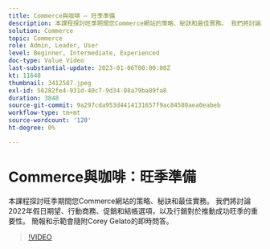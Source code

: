 ```yaml
---
title: Commerce與咖啡 — 旺季準備
description: 本課程探討旺季期間您Commerce網站的策略、秘訣和最佳實務。 我們將討論2022年假日期望、行動商務、促銷和結帳選項，以及行銷對於推動成功旺季的重要性。 簡報和示範會隨附Corey Gelato的即時問答。
solution: Commerce
topic: Commerce
role: Admin, Leader, User
level: Beginner, Intermediate, Experienced
doc-type: Value Video
last-substantial-update: 2023-01-06T00:00:00Z
kt: 11648
thumbnail: 3412587.jpeg
exl-id: 56282fe4-931d-40c7-9d34-08a79ba89fa8
duration: 3848
source-git-commit: 9a297cda953d4414131657f9ac84580aea0eabeb
workflow-type: tm+mt
source-wordcount: '120'
ht-degree: 0%

---
```


# Commerce與咖啡：旺季準備

本課程探討旺季期間您Commerce網站的策略、秘訣和最佳實務。 我們將討論2022年假日期望、行動商務、促銷和結帳選項，以及行銷對於推動成功旺季的重要性。 簡報和示範會隨附Corey Gelato的即時問答。

>[!VIDEO](https://video.tv.adobe.com/v/3412587/?quality=12&learn=on)
